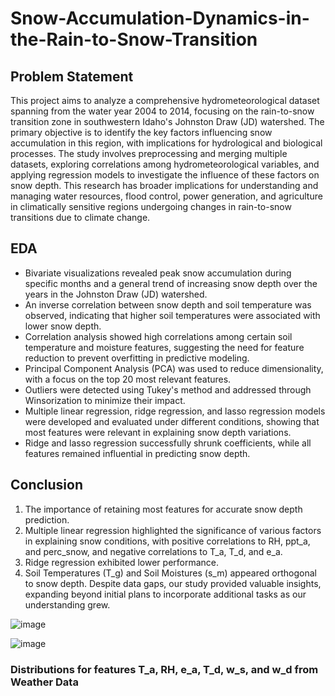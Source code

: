 # Snow-Accumulation-Dynamics-in-the-Rain-to-Snow-Transition

## Problem Statement

This project aims to analyze a comprehensive hydrometeorological dataset spanning from the water year 2004 to 2014, focusing on the rain-to-snow transition zone in southwestern Idaho's Johnston Draw (JD) watershed. The primary objective is to identify the key factors influencing snow accumulation in this region, with implications for hydrological and biological processes. The study involves preprocessing and merging multiple datasets, exploring correlations among hydrometeorological variables, and applying regression models to investigate the influence of these factors on snow depth. This research has broader implications for understanding and managing water resources, flood control, power generation, and agriculture in climatically sensitive regions undergoing changes in rain-to-snow transitions due to climate change.

## EDA
- Bivariate visualizations revealed peak snow accumulation during specific months and a general trend of increasing snow depth over the years in the Johnston Draw (JD) watershed.
- An inverse correlation between snow depth and soil temperature was observed, indicating that higher soil temperatures were associated with lower snow depth.
- Correlation analysis showed high correlations among certain soil temperature and moisture features, suggesting the need for feature reduction to prevent overfitting in predictive modeling.
- Principal Component Analysis (PCA) was used to reduce dimensionality, with a focus on the top 20 most relevant features.
- Outliers were detected using Tukey's method and addressed through Winsorization to minimize their impact.
- Multiple linear regression, ridge regression, and lasso regression models were developed and evaluated under different conditions, showing that most features were relevant in explaining snow depth variations.
- Ridge and lasso regression successfully shrunk coefficients, while all features remained influential in predicting snow depth.

## Conclusion
1. The importance of retaining most features for accurate snow depth prediction.
2. Multiple linear regression highlighted the significance of various factors in explaining snow conditions, with positive correlations to RH, ppt_a, and perc_snow, and negative correlations to T_a, T_d, and e_a.
3. Ridge regression exhibited lower performance.
4. Soil Temperatures (T_g) and Soil Moistures (s_m) appeared orthogonal to snow depth.
Despite data gaps, our study provided valuable insights, expanding beyond initial plans to incorporate additional tasks as our understanding grew.

![image](https://github.com/Raghukarn/Snow-Accumulation-Dynamics-in-the-Rain-to-Snow-Transition/assets/119719960/5eeabbae-9e9a-4155-9a79-1ee54a91e205)

![image](https://github.com/Raghukarn/Snow-Accumulation-Dynamics-in-the-Rain-to-Snow-Transition/assets/119719960/6008db11-7975-455f-8a11-dc6356726030)

### Distributions for features T_a, RH, e_a, T_d, w_s, and w_d from Weather Data

